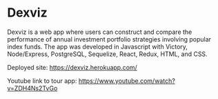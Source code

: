# Dexviz

Dexviz is a web app where users can construct and compare the performance of annual investment portfolio strategies involving popular index funds. The app was developed in Javascript with Victory, Node/Express, PostgreSQL, Sequelize, React, Redux, HTML, and CSS.

Deployed site:
https://dexviz.herokuapp.com/

Youtube link to tour app:
https://www.youtube.com/watch?v=ZDH4Ns2TvGo


